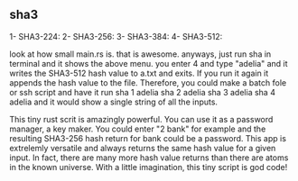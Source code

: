 ## sha3 

1- SHA3-224: 
2- SHA3-256:
3- SHA3-384: 
4- SHA3-512:  

look at how small main.rs is. that is awesome. anyways, just run sha in terminal and it shows the above menu.
you enter 4 and type "adelia" and it writes the SHA3-512 hash value to a.txt and exits. If you run it again it appends the hash value to the file. Therefore, you could make a batch fole or ssh script and have it run 
sha 1 adelia
sha 2 adelia
sha 3 adelia
sha 4 adelia
and it would show a single string of all the inputs. 

This tiny rust scrit is amazingly powerful. You can use it as a password manager, a key maker. You could enter "2 bank" for example and the resulting SHA3-256 hash return for bank could be a password. This app is extrelemly versatile and always returns the same hash value for a given input. In fact, there are many more hash value returns than there are atoms in the known universe. With a little imagination, this tiny script is god code! 


